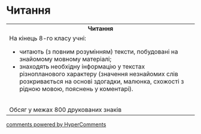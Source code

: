<div id="hypercomments_widget" class="js-hypercomments-widget invisible"></div>

# Читання

<table>
  <tr>
    <td align="center"><b>Читання</b></td>
  </tr>
<td style="vertical-align:top !important;">
На кінець 8-го класу учні:
<ul>
<li>читають (з повним розумінням) тексти, побудовані на знайомому мовному матеріалі;</li>
<li>знаходять необхідну інформацію у текстах різнопланового характеру (значення незнайомих слів розкривається на основі здогадки, малюнка, схожості з рідною мовою, пояснень у коментарі).</li>
</ul>
<br>
Обсяг у межах 800 друкованих знаків
</td>
</table>

<div class="js-hypercomments-container">
    <a href="http://hypercomments.com" class="hc-link" title="comments widget">comments powered by HyperComments</a>
</div>